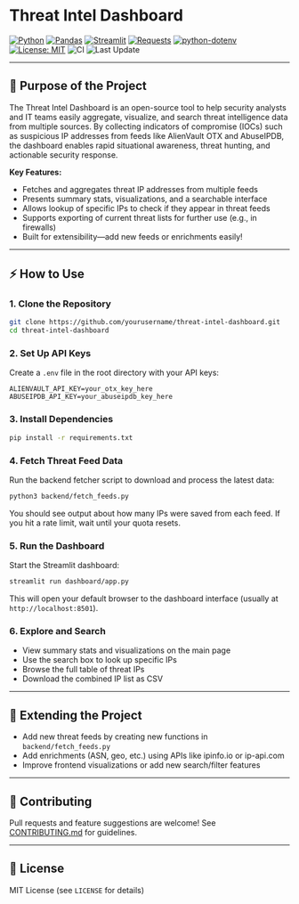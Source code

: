 # Threat Intel Dashboard

[![Python](https://img.shields.io/badge/python-3.11-blue.svg)](https://www.python.org/downloads/release/python-3110/)
[![Pandas](https://img.shields.io/badge/pandas-2.2.2-darkgreen?logo=pandas)](https://pandas.pydata.org/)
[![Streamlit](https://img.shields.io/badge/streamlit-1.34.0-red?logo=streamlit)](https://streamlit.io/)
[![Requests](https://img.shields.io/badge/requests-2.31.0-blue?logo=python)](https://requests.readthedocs.io/)
[![python-dotenv](https://img.shields.io/badge/dotenv-1.0.1-lightgrey?logo=python)](https://pypi.org/project/python-dotenv/)
[![License: MIT](https://img.shields.io/badge/License-MIT-yellow.svg)](https://opensource.org/licenses/MIT)
![CI](https://img.shields.io/badge/CI%2FCD-passing-brightgreen)
![Last Update](https://img.shields.io/badge/last%20update-July%202025-blue)

---

## 🚀 Purpose of the Project

The Threat Intel Dashboard is an open-source tool to help security analysts and IT teams easily aggregate, visualize, and search threat intelligence data from multiple sources. By collecting indicators of compromise (IOCs) such as suspicious IP addresses from feeds like AlienVault OTX and AbuseIPDB, the dashboard enables rapid situational awareness, threat hunting, and actionable security response.

**Key Features:**
- Fetches and aggregates threat IP addresses from multiple feeds
- Presents summary stats, visualizations, and a searchable interface
- Allows lookup of specific IPs to check if they appear in threat feeds
- Supports exporting of current threat lists for further use (e.g., in firewalls)
- Built for extensibility—add new feeds or enrichments easily!

---

## ⚡️ How to Use

### 1. **Clone the Repository**

```bash
git clone https://github.com/yourusername/threat-intel-dashboard.git
cd threat-intel-dashboard
```

### 2. **Set Up API Keys**

Create a `.env` file in the root directory with your API keys:

```
ALIENVAULT_API_KEY=your_otx_key_here
ABUSEIPDB_API_KEY=your_abuseipdb_key_here
```

### 3. **Install Dependencies**

```bash
pip install -r requirements.txt
```

### 4. **Fetch Threat Feed Data**

Run the backend fetcher script to download and process the latest data:

```bash
python3 backend/fetch_feeds.py
```

You should see output about how many IPs were saved from each feed. If you hit a rate limit, wait until your quota resets.

### 5. **Run the Dashboard**

Start the Streamlit dashboard:

```bash
streamlit run dashboard/app.py
```

This will open your default browser to the dashboard interface (usually at `http://localhost:8501`).

### 6. **Explore and Search**

- View summary stats and visualizations on the main page
- Use the search box to look up specific IPs
- Browse the full table of threat IPs
- Download the combined IP list as CSV

---

## 🧩 Extending the Project

- Add new threat feeds by creating new functions in `backend/fetch_feeds.py`
- Add enrichments (ASN, geo, etc.) using APIs like ipinfo.io or ip-api.com
- Improve frontend visualizations or add new search/filter features

---

## 🤝 Contributing

Pull requests and feature suggestions are welcome! See [CONTRIBUTING.md](CONTRIBUTING.md) for guidelines.

---

## 📄 License

MIT License (see `LICENSE` for details)